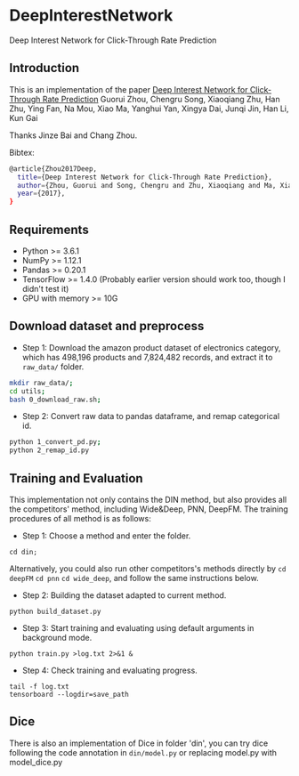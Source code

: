 # DeepInterestNetwork
Deep Interest Network for Click-Through Rate Prediction

## Introduction
This is an implementation of the paper [Deep Interest Network for Click-Through Rate Prediction](https://arxiv.org/abs/1706.06978) Guorui Zhou, Chengru Song, Xiaoqiang Zhu, Han Zhu, Ying Fan, Na Mou, Xiao Ma, Yanghui Yan, Xingya Dai, Junqi Jin, Han Li, Kun Gai

Thanks Jinze Bai and Chang Zhou.

Bibtex:
```sh
@article{Zhou2017Deep,
  title={Deep Interest Network for Click-Through Rate Prediction},
  author={Zhou, Guorui and Song, Chengru and Zhu, Xiaoqiang and Ma, Xiao and Yan, Yanghui and Dai, Xingya and Zhu, Han and Jin, Junqi and Li, Han and Gai, Kun},
  year={2017},
}
```

## Requirements
* Python >= 3.6.1
* NumPy >= 1.12.1
* Pandas >= 0.20.1
* TensorFlow >= 1.4.0 (Probably earlier version should work too, though I didn't test it)
* GPU with memory >= 10G

## Download dataset and preprocess
* Step 1: Download the amazon product dataset of electronics category, which has 498,196 products and 7,824,482 records, and extract it to `raw_data/` folder.
```sh
mkdir raw_data/;
cd utils;
bash 0_download_raw.sh;
```
* Step 2: Convert raw data to pandas dataframe, and remap categorical id.
```sh
python 1_convert_pd.py;
python 2_remap_id.py
```

## Training and Evaluation
This implementation not only contains the DIN method, but also provides all the competitors' method, including Wide&Deep, PNN, DeepFM. The training procedures of all method is as follows:
* Step 1: Choose a method and enter the folder.
```
cd din;
```
Alternatively, you could also run other competitors's methods directly by `cd deepFM` `cd pnn` `cd wide_deep`,
and follow the same instructions below.

* Step 2: Building the dataset adapted to current method.
```
python build_dataset.py
```
* Step 3: Start training and evaluating using default arguments in background mode. 
```
python train.py >log.txt 2>&1 &
```
* Step 4: Check training and evaluating progress.
```
tail -f log.txt
tensorboard --logdir=save_path
```

## Dice
There is also an implementation of Dice in folder 'din', you can try dice following the code annotation in `din/model.py` or replacing model.py with model\_dice.py
